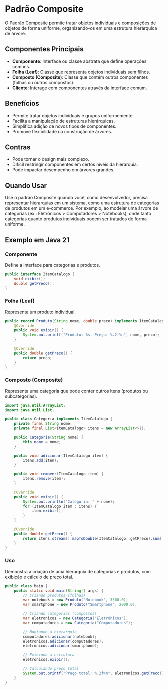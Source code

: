 # Padrão Composite

O Padrão Composite permite tratar objetos individuais e composições de objetos de forma uniforme, organizando-os em uma estrutura hierárquica de árvore.

## Componentes Principais
- **Componente**: Interface ou classe abstrata que define operações comuns.
- **Folha (Leaf)**: Classe que representa objetos individuais sem filhos.
- **Composto (Composite)**: Classe que contém outros componentes (folhas ou outros compostos).
- **Cliente**: Interage com componentes através da interface comum.

## Benefícios
- Permite tratar objetos individuais e grupos uniformemente.
- Facilita a manipulação de estruturas hierárquicas.
- Simplifica adição de novos tipos de componentes.
- Promove flexibilidade na construção de árvores.

## Contras
- Pode tornar o design mais complexo.
- Difícil restringir componentes em certos níveis da hierarquia.
- Pode impactar desempenho em árvores grandes.

## Quando Usar
Use o padrão Composite quando você, como desenvolvedor, precisa representar hierarquias em um sistema, como uma estrutura de categorias de produtos em um e-commerce. Por exemplo, ao modelar uma árvore de categorias (ex.: Eletrônicos > Computadores > Notebooks), onde tanto categorias quanto produtos individuais podem ser tratados de forma uniforme.

## Exemplo em Java 21

### Componente
Define a interface para categorias e produtos.

```java
public interface ItemCatalogo {
    void exibir();
    double getPreco();
}
```

### Folha (Leaf)
Representa um produto individual.

```java
public record Produto(String nome, double preco) implements ItemCatalogo {
    @Override
    public void exibir() {
        System.out.printf("Produto: %s, Preço: %.2f%n", nome, preco);
    }

    @Override
    public double getPreco() {
        return preco;
    }
}
```

### Composto (Composite)
Representa uma categoria que pode conter outros itens (produtos ou subcategorias).

```java
import java.util.ArrayList;
import java.util.List;

public class Categoria implements ItemCatalogo {
    private final String nome;
    private final List<ItemCatalogo> itens = new ArrayList<>();

    public Categoria(String nome) {
        this.nome = nome;
    }

    public void adicionar(ItemCatalogo item) {
        itens.add(item);
    }

    public void remover(ItemCatalogo item) {
        itens.remove(item);
    }

    @Override
    public void exibir() {
        System.out.println("Categoria: " + nome);
        for (ItemCatalogo item : itens) {
            item.exibir();
        }
    }

    @Override
    public double getPreco() {
        return itens.stream().mapToDouble(ItemCatalogo::getPreco).sum();
    }
}
```

### Uso
Demonstra a criação de uma hierarquia de categorias e produtos, com exibição e cálculo de preço total.

```java
public class Main {
    public static void main(String[] args) {
        // Criando produtos (folhas)
        var notebook = new Produto("Notebook", 3500.0);
        var smartphone = new Produto("Smartphone", 2000.0);

        // Criando categorias (compostos)
        var eletronicos = new Categoria("Eletrônicos");
        var computadores = new Categoria("Computadores");

        // Montando a hierarquia
        computadores.adicionar(notebook);
        eletronicos.adicionar(computadores);
        eletronicos.adicionar(smartphone);

        // Exibindo a estrutura
        eletronicos.exibir();

        // Calculando preço total
        System.out.printf("Preço total: %.2f%n", eletronicos.getPreco());
    }
}
```